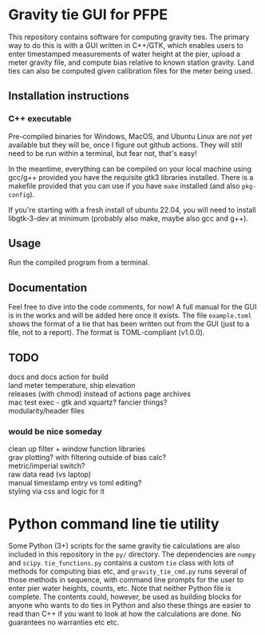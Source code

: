 # Gravity tie GUI for PFPE
This repository contains software for computing gravity ties. The primary way to do this is with a GUI written in C++/GTK, which enables users to enter timestamped measurements of water height at the pier, upload a meter gravity file, and compute bias relative to known station gravity. Land ties can also be computed given calibration files for the meter being used.

## Installation instructions
### C++ executable
Pre-compiled binaries for Windows, MacOS, and Ubuntu Linux are *not yet* available but they will be, once I figure out github actions. They will still need to be run within a terminal, but fear not, that's easy!

In the meantime, everything can be compiled on your local machine using gcc/g++ provided you have the requisite gtk3 libraries installed. There is a makefile provided that you can use if you have `make` installed (and also `pkg-config`).

If you're starting with a fresh install of ubuntu 22.04, you will need to install libgtk-3-dev at minimum (probably also make, maybe also gcc and g++).

## Usage
Run the compiled program from a terminal.

## Documentation
Feel free to dive into the code comments, for now! A full manual for the GUI is in the works and will be added here once it exists.
The file `example.toml` shows the format of a tie that has been written out from the GUI (just to a file, not to a report). The format is TOML-compliant (v1.0.0). 

## TODO
docs and docs action for build\
land meter temperature, ship elevation\
releases (with chmod) instead of actions page archives\
mac test exec - gtk and xquartz? fancier things?\
modularity/header files

### would be nice someday
clean up filter + window function libraries\
grav plotting? with filtering outside of bias calc?\
metric/imperial switch?\
raw data read (vs laptop)\
manual timestamp entry vs toml editing?\
styling via css and logic for it

# Python command line tie utility
Some Python (3+) scripts for the same gravity tie calculations are also included in this repository in the `py/` directory. The dependencies are `numpy` and `scipy`. `tie_functions.py` contains a custom `tie` class with lots of methods for computing bias etc, and `gravity_tie_cmd.py` runs several of those methods in sequence, with command line prompts for the user to enter pier water heights, counts, etc. Note that neither Python file is complete. The contents could, however, be used as building blocks for anyone who wants to do ties in Python and also these things are easier to read than C++ if you want to look at how the calculations are done. No guarantees no warranties etc etc.
